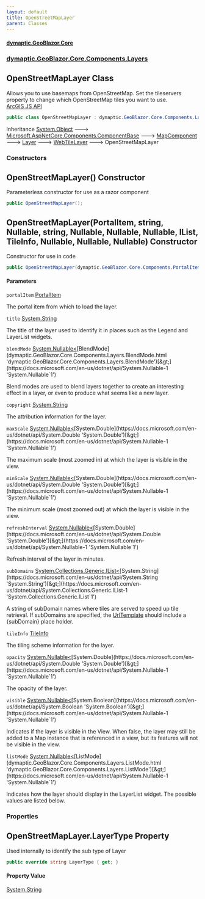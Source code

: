 ```yaml
---
layout: default
title: OpenStreetMapLayer
parent: Classes
---
```

#### [dymaptic.GeoBlazor.Core](index.html 'index')
### [dymaptic.GeoBlazor.Core.Components.Layers](index.html#dymaptic.GeoBlazor.Core.Components.Layers 'dymaptic.GeoBlazor.Core.Components.Layers')

## OpenStreetMapLayer Class

Allows you to use basemaps from OpenStreetMap. Set the tileservers property to change which OpenStreetMap tiles you want to use.  
<a target="_blank" href="https://developers.arcgis.com/javascript/latest/api-reference/esri-layers-OpenStreetMapLayer.html">ArcGIS JS API</a>

```csharp
public class OpenStreetMapLayer : dymaptic.GeoBlazor.Core.Components.Layers.WebTileLayer
```

Inheritance [System.Object](https://docs.microsoft.com/en-us/dotnet/api/System.Object 'System.Object') &#129106; [Microsoft.AspNetCore.Components.ComponentBase](https://docs.microsoft.com/en-us/dotnet/api/Microsoft.AspNetCore.Components.ComponentBase 'Microsoft.AspNetCore.Components.ComponentBase') &#129106; [MapComponent](dymaptic.GeoBlazor.Core.Components.MapComponent.html 'dymaptic.GeoBlazor.Core.Components.MapComponent') &#129106; [Layer](dymaptic.GeoBlazor.Core.Components.Layers.Layer.html 'dymaptic.GeoBlazor.Core.Components.Layers.Layer') &#129106; [WebTileLayer](dymaptic.GeoBlazor.Core.Components.Layers.WebTileLayer.html 'dymaptic.GeoBlazor.Core.Components.Layers.WebTileLayer') &#129106; OpenStreetMapLayer
### Constructors

<a name='dymaptic.GeoBlazor.Core.Components.Layers.OpenStreetMapLayer.OpenStreetMapLayer()'></a>

## OpenStreetMapLayer() Constructor

Parameterless constructor for use as a razor component

```csharp
public OpenStreetMapLayer();
```

<a name='dymaptic.GeoBlazor.Core.Components.Layers.OpenStreetMapLayer.OpenStreetMapLayer(dymaptic.GeoBlazor.Core.Components.PortalItem,string,System.Nullable_dymaptic.GeoBlazor.Core.Components.Layers.BlendMode_,string,System.Nullable_double_,System.Nullable_double_,System.Nullable_double_,System.Collections.Generic.IList_string_,dymaptic.GeoBlazor.Core.Components.Layers.TileInfo,System.Nullable_double_,System.Nullable_bool_,System.Nullable_dymaptic.GeoBlazor.Core.Components.Layers.ListMode_)'></a>

## OpenStreetMapLayer(PortalItem, string, Nullable<BlendMode>, string, Nullable<double>, Nullable<double>, Nullable<double>, IList<string>, TileInfo, Nullable<double>, Nullable<bool>, Nullable<ListMode>) Constructor

Constructor for use in code

```csharp
public OpenStreetMapLayer(dymaptic.GeoBlazor.Core.Components.PortalItem? portalItem=null, string? title=null, System.Nullable<dymaptic.GeoBlazor.Core.Components.Layers.BlendMode> blendMode=null, string? copyright=null, System.Nullable<double> maxScale=null, System.Nullable<double> minScale=null, System.Nullable<double> refreshInterval=null, System.Collections.Generic.IList<string>? subDomains=null, dymaptic.GeoBlazor.Core.Components.Layers.TileInfo? tileInfo=null, System.Nullable<double> opacity=null, System.Nullable<bool> visible=null, System.Nullable<dymaptic.GeoBlazor.Core.Components.Layers.ListMode> listMode=null);
```
#### Parameters

<a name='dymaptic.GeoBlazor.Core.Components.Layers.OpenStreetMapLayer.OpenStreetMapLayer(dymaptic.GeoBlazor.Core.Components.PortalItem,string,System.Nullable_dymaptic.GeoBlazor.Core.Components.Layers.BlendMode_,string,System.Nullable_double_,System.Nullable_double_,System.Nullable_double_,System.Collections.Generic.IList_string_,dymaptic.GeoBlazor.Core.Components.Layers.TileInfo,System.Nullable_double_,System.Nullable_bool_,System.Nullable_dymaptic.GeoBlazor.Core.Components.Layers.ListMode_).portalItem'></a>

`portalItem` [PortalItem](dymaptic.GeoBlazor.Core.Components.PortalItem.html 'dymaptic.GeoBlazor.Core.Components.PortalItem')

The portal item from which to load the layer.

<a name='dymaptic.GeoBlazor.Core.Components.Layers.OpenStreetMapLayer.OpenStreetMapLayer(dymaptic.GeoBlazor.Core.Components.PortalItem,string,System.Nullable_dymaptic.GeoBlazor.Core.Components.Layers.BlendMode_,string,System.Nullable_double_,System.Nullable_double_,System.Nullable_double_,System.Collections.Generic.IList_string_,dymaptic.GeoBlazor.Core.Components.Layers.TileInfo,System.Nullable_double_,System.Nullable_bool_,System.Nullable_dymaptic.GeoBlazor.Core.Components.Layers.ListMode_).title'></a>

`title` [System.String](https://docs.microsoft.com/en-us/dotnet/api/System.String 'System.String')

The title of the layer used to identify it in places such as the Legend and LayerList widgets.

<a name='dymaptic.GeoBlazor.Core.Components.Layers.OpenStreetMapLayer.OpenStreetMapLayer(dymaptic.GeoBlazor.Core.Components.PortalItem,string,System.Nullable_dymaptic.GeoBlazor.Core.Components.Layers.BlendMode_,string,System.Nullable_double_,System.Nullable_double_,System.Nullable_double_,System.Collections.Generic.IList_string_,dymaptic.GeoBlazor.Core.Components.Layers.TileInfo,System.Nullable_double_,System.Nullable_bool_,System.Nullable_dymaptic.GeoBlazor.Core.Components.Layers.ListMode_).blendMode'></a>

`blendMode` [System.Nullable&lt;](https://docs.microsoft.com/en-us/dotnet/api/System.Nullable-1 'System.Nullable`1')[BlendMode](dymaptic.GeoBlazor.Core.Components.Layers.BlendMode.html 'dymaptic.GeoBlazor.Core.Components.Layers.BlendMode')[&gt;](https://docs.microsoft.com/en-us/dotnet/api/System.Nullable-1 'System.Nullable`1')

Blend modes are used to blend layers together to create an interesting effect in a layer, or even to produce what seems like a new layer.

<a name='dymaptic.GeoBlazor.Core.Components.Layers.OpenStreetMapLayer.OpenStreetMapLayer(dymaptic.GeoBlazor.Core.Components.PortalItem,string,System.Nullable_dymaptic.GeoBlazor.Core.Components.Layers.BlendMode_,string,System.Nullable_double_,System.Nullable_double_,System.Nullable_double_,System.Collections.Generic.IList_string_,dymaptic.GeoBlazor.Core.Components.Layers.TileInfo,System.Nullable_double_,System.Nullable_bool_,System.Nullable_dymaptic.GeoBlazor.Core.Components.Layers.ListMode_).copyright'></a>

`copyright` [System.String](https://docs.microsoft.com/en-us/dotnet/api/System.String 'System.String')

The attribution information for the layer.

<a name='dymaptic.GeoBlazor.Core.Components.Layers.OpenStreetMapLayer.OpenStreetMapLayer(dymaptic.GeoBlazor.Core.Components.PortalItem,string,System.Nullable_dymaptic.GeoBlazor.Core.Components.Layers.BlendMode_,string,System.Nullable_double_,System.Nullable_double_,System.Nullable_double_,System.Collections.Generic.IList_string_,dymaptic.GeoBlazor.Core.Components.Layers.TileInfo,System.Nullable_double_,System.Nullable_bool_,System.Nullable_dymaptic.GeoBlazor.Core.Components.Layers.ListMode_).maxScale'></a>

`maxScale` [System.Nullable&lt;](https://docs.microsoft.com/en-us/dotnet/api/System.Nullable-1 'System.Nullable`1')[System.Double](https://docs.microsoft.com/en-us/dotnet/api/System.Double 'System.Double')[&gt;](https://docs.microsoft.com/en-us/dotnet/api/System.Nullable-1 'System.Nullable`1')

The maximum scale (most zoomed in) at which the layer is visible in the view.

<a name='dymaptic.GeoBlazor.Core.Components.Layers.OpenStreetMapLayer.OpenStreetMapLayer(dymaptic.GeoBlazor.Core.Components.PortalItem,string,System.Nullable_dymaptic.GeoBlazor.Core.Components.Layers.BlendMode_,string,System.Nullable_double_,System.Nullable_double_,System.Nullable_double_,System.Collections.Generic.IList_string_,dymaptic.GeoBlazor.Core.Components.Layers.TileInfo,System.Nullable_double_,System.Nullable_bool_,System.Nullable_dymaptic.GeoBlazor.Core.Components.Layers.ListMode_).minScale'></a>

`minScale` [System.Nullable&lt;](https://docs.microsoft.com/en-us/dotnet/api/System.Nullable-1 'System.Nullable`1')[System.Double](https://docs.microsoft.com/en-us/dotnet/api/System.Double 'System.Double')[&gt;](https://docs.microsoft.com/en-us/dotnet/api/System.Nullable-1 'System.Nullable`1')

The minimum scale (most zoomed out) at which the layer is visible in the view.

<a name='dymaptic.GeoBlazor.Core.Components.Layers.OpenStreetMapLayer.OpenStreetMapLayer(dymaptic.GeoBlazor.Core.Components.PortalItem,string,System.Nullable_dymaptic.GeoBlazor.Core.Components.Layers.BlendMode_,string,System.Nullable_double_,System.Nullable_double_,System.Nullable_double_,System.Collections.Generic.IList_string_,dymaptic.GeoBlazor.Core.Components.Layers.TileInfo,System.Nullable_double_,System.Nullable_bool_,System.Nullable_dymaptic.GeoBlazor.Core.Components.Layers.ListMode_).refreshInterval'></a>

`refreshInterval` [System.Nullable&lt;](https://docs.microsoft.com/en-us/dotnet/api/System.Nullable-1 'System.Nullable`1')[System.Double](https://docs.microsoft.com/en-us/dotnet/api/System.Double 'System.Double')[&gt;](https://docs.microsoft.com/en-us/dotnet/api/System.Nullable-1 'System.Nullable`1')

Refresh interval of the layer in minutes.

<a name='dymaptic.GeoBlazor.Core.Components.Layers.OpenStreetMapLayer.OpenStreetMapLayer(dymaptic.GeoBlazor.Core.Components.PortalItem,string,System.Nullable_dymaptic.GeoBlazor.Core.Components.Layers.BlendMode_,string,System.Nullable_double_,System.Nullable_double_,System.Nullable_double_,System.Collections.Generic.IList_string_,dymaptic.GeoBlazor.Core.Components.Layers.TileInfo,System.Nullable_double_,System.Nullable_bool_,System.Nullable_dymaptic.GeoBlazor.Core.Components.Layers.ListMode_).subDomains'></a>

`subDomains` [System.Collections.Generic.IList&lt;](https://docs.microsoft.com/en-us/dotnet/api/System.Collections.Generic.IList-1 'System.Collections.Generic.IList`1')[System.String](https://docs.microsoft.com/en-us/dotnet/api/System.String 'System.String')[&gt;](https://docs.microsoft.com/en-us/dotnet/api/System.Collections.Generic.IList-1 'System.Collections.Generic.IList`1')

A string of subDomain names where tiles are served to speed up tile retrieval. If subDomains are specified, the [UrlTemplate](https://docs.microsoft.com/en-us/dotnet/api/UrlTemplate 'UrlTemplate') should include a {subDomain} place holder.

<a name='dymaptic.GeoBlazor.Core.Components.Layers.OpenStreetMapLayer.OpenStreetMapLayer(dymaptic.GeoBlazor.Core.Components.PortalItem,string,System.Nullable_dymaptic.GeoBlazor.Core.Components.Layers.BlendMode_,string,System.Nullable_double_,System.Nullable_double_,System.Nullable_double_,System.Collections.Generic.IList_string_,dymaptic.GeoBlazor.Core.Components.Layers.TileInfo,System.Nullable_double_,System.Nullable_bool_,System.Nullable_dymaptic.GeoBlazor.Core.Components.Layers.ListMode_).tileInfo'></a>

`tileInfo` [TileInfo](dymaptic.GeoBlazor.Core.Components.Layers.TileInfo.html 'dymaptic.GeoBlazor.Core.Components.Layers.TileInfo')

The tiling scheme information for the layer.

<a name='dymaptic.GeoBlazor.Core.Components.Layers.OpenStreetMapLayer.OpenStreetMapLayer(dymaptic.GeoBlazor.Core.Components.PortalItem,string,System.Nullable_dymaptic.GeoBlazor.Core.Components.Layers.BlendMode_,string,System.Nullable_double_,System.Nullable_double_,System.Nullable_double_,System.Collections.Generic.IList_string_,dymaptic.GeoBlazor.Core.Components.Layers.TileInfo,System.Nullable_double_,System.Nullable_bool_,System.Nullable_dymaptic.GeoBlazor.Core.Components.Layers.ListMode_).opacity'></a>

`opacity` [System.Nullable&lt;](https://docs.microsoft.com/en-us/dotnet/api/System.Nullable-1 'System.Nullable`1')[System.Double](https://docs.microsoft.com/en-us/dotnet/api/System.Double 'System.Double')[&gt;](https://docs.microsoft.com/en-us/dotnet/api/System.Nullable-1 'System.Nullable`1')

The opacity of the layer.

<a name='dymaptic.GeoBlazor.Core.Components.Layers.OpenStreetMapLayer.OpenStreetMapLayer(dymaptic.GeoBlazor.Core.Components.PortalItem,string,System.Nullable_dymaptic.GeoBlazor.Core.Components.Layers.BlendMode_,string,System.Nullable_double_,System.Nullable_double_,System.Nullable_double_,System.Collections.Generic.IList_string_,dymaptic.GeoBlazor.Core.Components.Layers.TileInfo,System.Nullable_double_,System.Nullable_bool_,System.Nullable_dymaptic.GeoBlazor.Core.Components.Layers.ListMode_).visible'></a>

`visible` [System.Nullable&lt;](https://docs.microsoft.com/en-us/dotnet/api/System.Nullable-1 'System.Nullable`1')[System.Boolean](https://docs.microsoft.com/en-us/dotnet/api/System.Boolean 'System.Boolean')[&gt;](https://docs.microsoft.com/en-us/dotnet/api/System.Nullable-1 'System.Nullable`1')

Indicates if the layer is visible in the View. When false, the layer may still be added to a Map instance that is referenced in a view, but its features will not be visible in the view.

<a name='dymaptic.GeoBlazor.Core.Components.Layers.OpenStreetMapLayer.OpenStreetMapLayer(dymaptic.GeoBlazor.Core.Components.PortalItem,string,System.Nullable_dymaptic.GeoBlazor.Core.Components.Layers.BlendMode_,string,System.Nullable_double_,System.Nullable_double_,System.Nullable_double_,System.Collections.Generic.IList_string_,dymaptic.GeoBlazor.Core.Components.Layers.TileInfo,System.Nullable_double_,System.Nullable_bool_,System.Nullable_dymaptic.GeoBlazor.Core.Components.Layers.ListMode_).listMode'></a>

`listMode` [System.Nullable&lt;](https://docs.microsoft.com/en-us/dotnet/api/System.Nullable-1 'System.Nullable`1')[ListMode](dymaptic.GeoBlazor.Core.Components.Layers.ListMode.html 'dymaptic.GeoBlazor.Core.Components.Layers.ListMode')[&gt;](https://docs.microsoft.com/en-us/dotnet/api/System.Nullable-1 'System.Nullable`1')

Indicates how the layer should display in the LayerList widget. The possible values are listed below.
### Properties

<a name='dymaptic.GeoBlazor.Core.Components.Layers.OpenStreetMapLayer.LayerType'></a>

## OpenStreetMapLayer.LayerType Property

Used internally to identify the sub type of Layer

```csharp
public override string LayerType { get; }
```

#### Property Value
[System.String](https://docs.microsoft.com/en-us/dotnet/api/System.String 'System.String')
